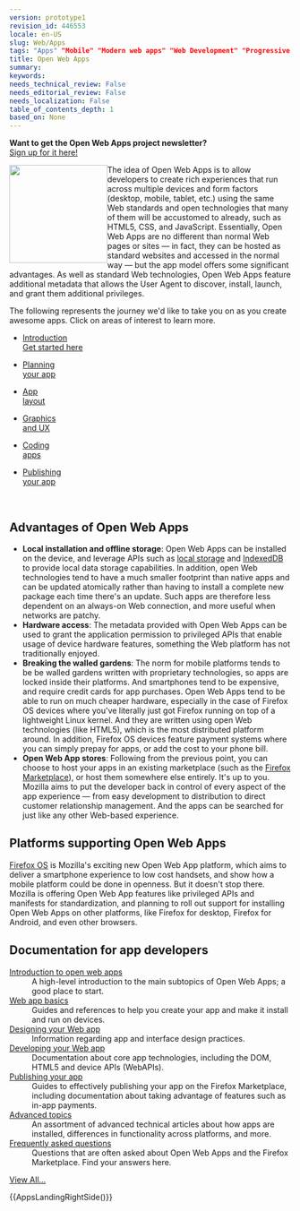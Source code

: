 ```yaml
---
version: prototype1
revision_id: 446553
locale: en-US
slug: Web/Apps
tags: "Apps" "Mobile" "Modern web apps" "Web Development" "Progressive web apps"
title: Open Web Apps
summary: 
keywords: 
needs_technical_review: False
needs_editorial_review: False
needs_localization: False
table_of_contents_depth: 1
based_on: None
---
```

<div class="centeredInfoBanner">
  <strong>Want to get the Open Web Apps project newsletter?</strong><br />
  <a href="https://marketplace.firefox.com/developers/#newsletter-signup">Sign up for it here!</a></div>
<p><img alt="" src="https://mdn.mozillademos.org/files/4627/fx-marketplace-icon.png" style="width: 175px; height: 175px; float: left;" />The idea of <span class="seoSummary">Open Web Apps</span> is to <span class="seoSummary">allow developers to create rich experiences that run across multiple devices and form factors</span> (desktop, mobile, tablet, etc.) <span class="seoSummary">using</span> the same <span class="seoSummary">Web standards</span> and open technologies that many of them will be accustomed to already, <span class="seoSummary">such as HTML5, CSS, and JavaScript.</span> Essentially, Open Web Apps are no different than normal Web pages or sites — in fact, they can be hosted as standard websites and accessed in the normal way — but the app model offers some significant advantages. As well as standard Web technologies, Open Web Apps feature additional metadata that allows the User Agent to discover, install, launch, and grant them additional privileges.</p>
<p>The following represents the journey we'd like to take you on as you create awesome apps. Click on areas of interest to learn more.</p>
<nav class="apps-nav-wrapper">
  <ul class="main-categories">
    <li>
      <p><a href="https://developer.mozilla.org/en-US/docs/Web/Apps/Introduction_to_open_web_apps">Introduction<br />
        Get started here</a></p>
    </li>
    <li>
      <p><a href="https://developer.mozilla.org/en-US/docs/Web/Apps/Planning_your_app">
        <i class="icon-pencil icon-large">
        </i>
        Planning<br />
        your app
        <i class="icon-long-arrow-left icon-large">
        </i>
        </a></p>
    </li>
    <li>
      <p><a href="https://developer.mozilla.org/en-US/docs/Web/Apps/app_layout">
        <i class="icon-list-alt icon-large">
        </i>
        App<br />
        layout
        <i class="icon-long-arrow-left icon-large">
        </i>
        </a></p>
    </li>
    <li>
      <p><a href="https://developer.mozilla.org/en-US/docs/Web/Apps/graphics_and_ux">
        <i class="icon-picture icon-large">
        </i>
        Graphics<br />
        and UX
        <i class="icon-long-arrow-left icon-large">
        </i>
        </a></p>
    </li>
    <li>
      <p><a href="https://developer.mozilla.org/en-US/docs/Web/Apps/Developing">
        <i class="icon-code icon-large">
        </i>
        Coding<br />
        apps
        <i class="icon-long-arrow-left icon-large">
        </i>
        </a></p>
    </li>
    <li>
      <p><a href="https://developer.mozilla.org/en-US/docs/Web/Apps/Publishing">
        <i class="icon-usd icon-large">
        </i>
        Publishing<br />
        your app
        <i class="icon-long-arrow-left icon-large">
        </i>
        </a></p>
    </li>
  </ul>
</nav>
<p>&nbsp;</p>
<div class="topicpage-table">
  <div class="section">
    <h2 id="Advantages_of_Open_Web_Apps">Advantages of Open Web Apps</h2>
    <ul>
      <li><strong>Local installation and offline storage</strong>: Open Web Apps can be installed on the device, and leverage APIs such as <a href="/en-US/docs/Web/Guide/DOM/Storage" title="/en-US/docs/Web/Guide/DOM/Storage">local storage</a> and <a href="/en-US/docs/IndexedDB" title="/en-US/docs/IndexedDB">IndexedDB</a> to provide local data storage capabilities. In addition, open Web technologies tend to have a much smaller footprint than native apps and can be updated atomically rather than having to install a complete new package each time there's an update. Such apps are therefore less dependent on an always-on Web connection, and more useful when networks are patchy.</li>
      <li><strong>Hardware access</strong>: The metadata provided with Open Web Apps can be used to grant the application permission to privileged APIs that enable usage of device hardware features, something the Web platform has not traditionally enjoyed.</li>
      <li><strong>Breaking the walled gardens</strong>: The norm for mobile platforms tends to be be walled gardens written with proprietary technologies, so apps are locked inside their platforms. And smartphones tend to be expensive, and require credit cards for app purchases. Open Web Apps tend to be able to run on much cheaper hardware, especially in the case of Firefox OS devices where you've literally just got Firefox running on top of a lightweight Linux kernel. And they are written using open Web technologies (like HTML5), which is the most distributed platform around. In addition, Firefox OS devices feature payment systems where you can simply prepay for apps, or add the cost to your phone bill.</li>
      <li><strong>Open Web App stores</strong>: Following from the previous point, you can choose to host your apps in an existing marketplace (such as the <a href="https://marketplace.firefox.com/" title="https://marketplace.firefox.com/">Firefox Marketplace</a>), or host them somewhere else entirely. It's up to you. Mozilla aims to put the developer back in control of every aspect of the app experience — from easy development to distribution to direct customer relationship management. And the apps can be searched for just like any other Web-based experience.</li>
    </ul>
    <h2 id="Platforms_supporting_Open_Web_Apps">Platforms supporting Open Web Apps</h2>
    <p><a href="/en-US/docs/Mozilla/Firefox_OS" title="/en-US/docs/Mozilla/Firefox_OS">Firefox OS</a> is Mozilla's exciting new Open Web App platform, which aims to deliver a smartphone experience to low cost handsets, and show how a mobile platform could be done in openness. But it doesn't stop there. Mozilla is offering Open Web App features like privileged APIs and manifests for standardization, and planning to roll out support for installing Open Web Apps on other platforms, like Firefox for desktop, Firefox for Android, and even other browsers.</p>
  </div>
  <div class="section">
    <h2 class="Documentation" id="Documentation" name="Documentation">Documentation for app developers</h2>
    <dl>
      <dt>
        <a href="/en-US/docs/Web/Apps/Introduction_to_open_web_apps" title="/en-US/docs/Web/Apps/Introduction_to_open_web_apps">Introduction to open web apps</a></dt>
      <dd>
        A high-level introduction to the main subtopics of Open Web Apps; a good place to start.</dd>
      <dt>
        <a href="/en-US/docs/Web/Apps/Basics">Web app basics</a></dt>
      <dd>
        Guides and references to help you create your app and make it install and run on devices.</dd>
      <dt>
        <a href="/en-US/docs/Web/Apps/Design">Designing your Web app</a></dt>
      <dd>
        Information regarding app and interface design practices.</dd>
      <dt>
        <a href="/en-US/docs/Web/Apps/Developing">Developing your Web app</a></dt>
      <dd>
        Documentation about core app technologies, including the DOM, HTML5 and device APIs (WebAPIs).</dd>
      <dt>
        <a href="/en-US/docs/Web/Apps/Publishing">Publishing your app</a></dt>
      <dd>
        Guides to effectively publishing your app on the Firefox Marketplace, including documentation about taking advantage of features such as in-app payments.</dd>
      <dt>
        <a href="/en-US/docs/Web/Apps/Advanced_topics">Advanced topics</a></dt>
      <dd>
        An assortment of advanced technical articles about how apps are installed, differences in functionality across platforms, and more.</dd>
      <dt>
        <a href="/en-US/docs/Web/Apps/FAQs">Frequently asked questions</a></dt>
      <dd>
        Questions that are often asked about Open Web Apps and the Firefox Marketplace. Find your answers here.</dd>
    </dl>
    <p><span class="alllinks"><a href="/en-US/docs/tag/Apps">View All...</a></span></p>
    <p>{{AppsLandingRightSide()}}</p>
  </div>
</div>
<p>&nbsp;</p>

